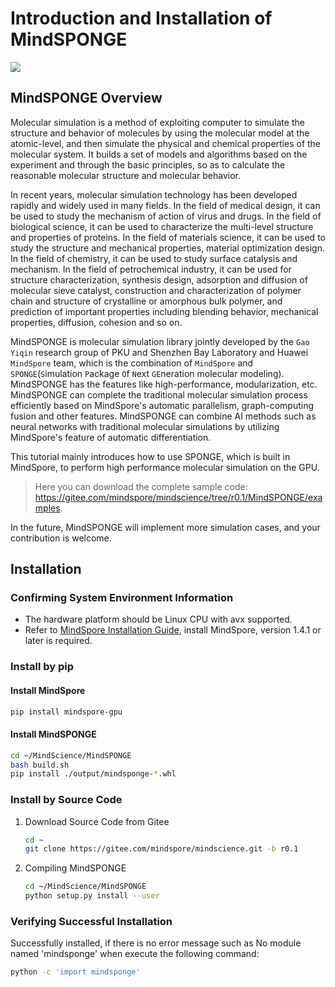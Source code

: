 # Introduction and Installation of MindSPONGE

<a href="https://gitee.com/mindspore/docs/blob/r1.5/docs/mindscience/docs/source_en/mindsponge/intro_and_install.md" target="_blank"><img src="https://gitee.com/mindspore/docs/raw/r1.5/resource/_static/logo_source_en.png"></a>

## MindSPONGE Overview

Molecular simulation is a method of exploiting computer to simulate the structure and behavior of molecules by using the molecular model at the atomic-level, and then simulate the physical and chemical properties of the molecular system. It builds a set of models and algorithms based on the experiment and through the basic principles, so as to calculate the reasonable molecular structure and molecular behavior.

In recent years, molecular simulation technology has been developed rapidly and widely used in many fields. In the field of medical design, it can be used to study the mechanism of action of virus and drugs. In the field of biological science, it can be used to characterize the multi-level structure and properties of proteins. In the field of materials science, it can be used to study the structure and mechanical properties, material optimization design. In the field of chemistry, it can be used to study surface catalysis and mechanism. In the field of petrochemical industry, it can be used for structure characterization, synthesis design, adsorption and diffusion of molecular sieve catalyst, construction and characterization of polymer chain and structure of crystalline or amorphous bulk polymer, and prediction of important properties including blending behavior, mechanical properties, diffusion, cohesion and so on.

MindSPONGE is molecular simulation library jointly developed by the `Gao Yiqin` research group of PKU and Shenzhen Bay Laboratory and Huawei `MindSpore` team, which is the combination of `MindSpore` and `SPONGE`(`S`imulation `P`ackage `O`f `N`ext `GE`neration molecular modeling). MindSPONGE has the features like high-performance, modularization, etc. MindSPONGE can complete the traditional molecular simulation process efficiently based on MindSpore's automatic parallelism, graph-computing fusion and other features. MindSPONGE can combine AI methods such as neural networks with traditional molecular simulations by utilizing MindSpore's feature of automatic differentiation.

This tutorial mainly introduces how to use SPONGE, which is built in MindSpore, to perform high performance molecular simulation on the GPU.

> Here you can download the complete sample code: <https://gitee.com/mindspore/mindscience/tree/r0.1/MindSPONGE/examples>.

In the future, MindSPONGE will implement more simulation cases, and your contribution is welcome.

## Installation

### Confirming System Environment Information

- The hardware platform should be Linux CPU with avx supported.
- Refer to [MindSpore Installation Guide](https://www.mindspore.cn/install), install MindSpore, version 1.4.1 or later is required.

### Install by pip

#### Install MindSpore

```bash
pip install mindspore-gpu
```

#### Install MindSPONGE

```bash
cd ~/MindScience/MindSPONGE
bash build.sh
pip install ./output/mindsponge-*.whl
```

### Install by Source Code

1. Download Source Code from Gitee

    ```bash
    cd ~
    git clone https://gitee.com/mindspore/mindscience.git -b r0.1
    ```

2. Compiling MindSPONGE

    ```bash
    cd ~/MindScience/MindSPONGE
    python setup.py install --user
    ```

### Verifying Successful Installation

Successfully installed, if there is no error message such as No module named 'mindsponge' when execute the following command:

```bash
python -c 'import mindsponge'
```
